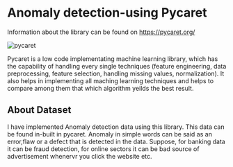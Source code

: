 # Anomaly detection-using Pycaret

Information about the library can be found on https://pycaret.org/

![pycaret](https://user-images.githubusercontent.com/61301712/90264519-37382400-de1f-11ea-9ebc-b5d8bc11c852.png)

Pycaret is  a low code implementating machine learning library, which has the capability of handling every single techniques (feature engineering, data preprocessing, feature selection, handling missing values, normalization). It also helps in implementing all maching learning techniques and helps to compare among them that which algorithm yeilds the best result.

## About Dataset
I have implemented Anomaly detection data using this library. This data can be found in-built in pycaret. Anomaly in simple words can be said as an error,flaw or a defect that is detected in the data. Suppose, for banking data it can be fraud detection, for online sectors it can be bad source of advertisement whenervr you click the website etc.

